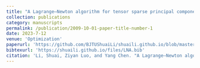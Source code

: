 ```yaml
---
title: "A Lagrange–Newton algorithm for tensor sparse principal component analysis"
collection: publications
category: manuscripts
permalink: /publication/2009-10-01-paper-title-number-1
date: 2023-7-12
venue: 'Optimization'
paperurl: 'https://github.com/BJTUShuaiLi/shuaili.github.io/blob/master/files/LNA.pdf'
bibtexurl: 'https://shuaili.github.io/files/LNA.bib'
citation: 'Li, Shuai, Ziyan Luo, and Yang Chen. "A Lagrange–Newton algorithm for tensor sparse principal component analysis." Optimization 73.9 (2024): 2933-2951.'
---
```

